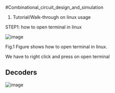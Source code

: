 #Combinational_circuit_design_and_simulation

1. Tutorial/Walk-through on linux usage 


STEP1: how to open terminal in linux 

![image](https://user-images.githubusercontent.com/89384474/147099005-bf1ab6e2-59c5-45f2-824a-40feac8918ba.png)

Fig.1 Figure shows how to open terminal in linux. 

We have to right click and press on open terminal










































<h2> Decoders</h2>

![image](https://user-images.githubusercontent.com/89384474/147099479-eef8ef19-6d69-4839-9e8b-c80a22fdcc90.png)





